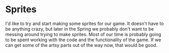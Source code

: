 # Sprites 

I'd like to try and start making some sprites for our game. It doesn't have to be anything crazy, but later in the Spring we probably don't want to be messing around trying to make sprites. Most of our time is probably going to be spent working with the code and the functionality of the game. If we can get some of the
artsy parts out of the way now, that would be good.
